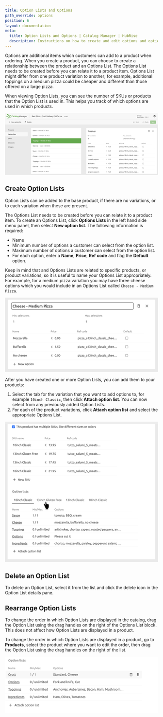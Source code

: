 ```yaml
---
title: Option Lists and Options
path_override: options
position: 6
layout: documentation
meta:
  title: Option Lists and Options | Catalog Manager | HubRise
  description: Instructions on how to create and edit options and option lists in Catalog Manager. Synchronise catalogs between your EPOS and your apps.
---
```


Options are additional items which customers can add to a product when ordering. When you create a product, you can choose to create a relationship between the product and an Options List. The Options List needs to be created before you can relate it to a product item. Options List might differ from one product variation to another; for example, additional toppings on a medium pizza could be cheaper and different than those offered on a large pizza.

When viewing Option Lists, you can see the number of SKUs or products that the Option List is used in. This helps you track of which options are used in which products.

![Catalog Manager Options List](./images/003-2x-option-lists.png)


## Create Option Lists

Option Lists can be added to the base product, if there are no variations, or to each variation when these are present.

The Options List needs to be created before you can relate it to a product item. To create an Options List, click **Options Lists** in the left hand side menu panel, then select **New option list**. The following information is required:

- Name
- Minimum number of options a customer can select from the option list.
- Maximum number of options a customer can select from the option list.
- For each option, enter a **Name**, **Price**, **Ref code** and flag the **Default** option.

Keep in mind that and Options Lists are related to specific products, or product variations, so it is useful to name your Options List appropriately. For example, for a medium pizza variation you may have three cheese options which you would include in an Options List called `Cheese - Medium Pizza`.

![Catalog Manager Options List details](./images/004-2x-option-list-details.png)

After you have created one or more Option Lists, you can add them to your products:

1. Select the tab for the variation that you want to add options to, for example `10inch Classic`, then click **Attach option list**. You can now select from any previously added Option Lists.
1. For each of the product variations, click **Attach option list** and select the appropriate Options List.

![Catalog Manager Add Options List](./images/011-2x-product-option-list-tabs.png)

## Delete an Option List

To delete an Option List, select it from the list and click the delete icon in the Option List details pane.

## Rearrange Option Lists

To change the order in which Option Lists are displayed in the catalog, drag the Option List using the drag handles on the right of the Options List block. This does not affect how Option Lists are displayed in a product.

To change the order in which Option Lists are displayed in a product, go to **Products**, select the product where you want to edit the order, then drag the Option List using the drag handles on the right of the list.

![Catalog Manager Drag Option List](./images/022-option-list-drag.png)